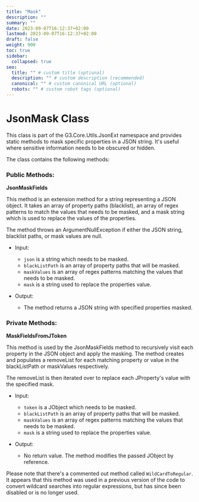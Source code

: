 ```yaml
---
title: "Mask"
description: ""
summary: ""
date: 2023-09-07T16:12:37+02:00
lastmod: 2023-09-07T16:12:37+02:00
draft: false
weight: 900
toc: true
sidebar:
  collapsed: true
seo:
  title: "" # custom title (optional)
  description: "" # custom description (recommended)
  canonical: "" # custom canonical URL (optional)
  robots: "" # custom robot tags (optional)
---
```


# JsonMask Class

This class is part of the G3.Core.Utils.JsonExt namespace and provides static methods to mask specific properties in a JSON string. It's useful where sensitive information needs to be obscured or hidden. 

The class contains the following methods:

### Public Methods:

**JsonMaskFields**

This method is an extension method for a string representing a JSON object. It takes an array of property paths (blacklist), an array of regex patterns to match the values that needs to be masked, and a mask string which is used to replace the values of the properties. 

The method throws an ArgumentNullException if either the JSON string, blacklist paths, or mask values are null.

- Input: 
    * `json` is a string which needs to be masked.
    * `blackListPath` is an array of property paths that will be masked.
    * `maskValues` is an array of regex patterns matching the values that needs to be masked.
    * `mask` is a string used to replace the properties value.
    
- Output: 
    * The method returns a JSON string with specified properties masked.

### Private Methods:

**MaskFieldsFromJToken**

This method is used by the JsonMaskFields method to recursively visit each property in the JSON object and apply the masking. The method creates and populates a removeList for each matching property or value in the blackListPath or maskValues respectively. 

The removeList is then iterated over to replace each JProperty's value with the specified mask.

- Input: 
    * `token` is a JObject which needs to be masked.
    * `blackListPath` is an array of property paths that will be masked.
    * `maskValues` is an array of regex patterns matching the values that needs to be masked.
    * `mask` is a string used to replace the properties value.
    
- Output: 
    * No return value. The method modifies the passed JObject by reference.

Please note that there's a commented out method called `WildCardToRegular`. It appears that this method was used in a previous version of the code to convert wildcard searches into regular expressions, but has since been disabled or is no longer used.